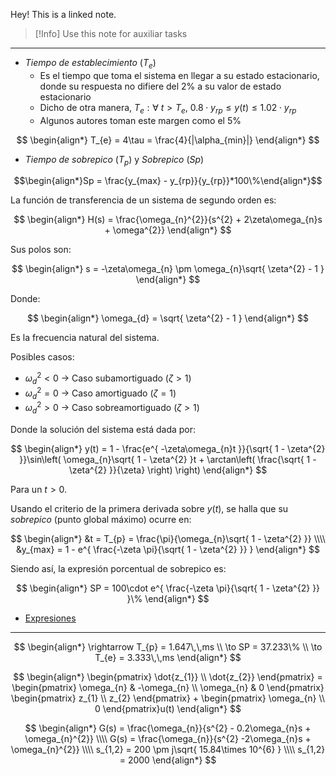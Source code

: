 Hey! This is a linked note.

>[!Info]
>Use this note for auxiliar tasks

---

- _Tiempo de establecimiento_ ($T_{e}$)
	- Es el tiempo que toma el sistema en llegar a su estado estacionario, donde su respuesta no difiere del $2\%$ a su valor de estado estacionario
	- Dicho de otra manera, $T_{e}:\forall$ $t > T_{e}$,  $0.8\cdot y_{rp} \leq y(t) \leq 1.02\cdot y_{rp}$
	- Algunos autores toman este margen como el $5\%$

$$
\begin{align*}
	T_{e} = 4\tau = \frac{4}{|\alpha_{min}|}
\end{align*}
$$

- _Tiempo de sobrepico_ ($T_{p}$) y _Sobrepico_ ($Sp$)

$$\begin{align*}Sp = \frac{y_{max} - y_{rp}}{y_{rp}}*100\%\end{align*}$$


La función de transferencia de un sistema de segundo orden es:

$$
\begin{align*}
	H(s) = \frac{\omega_{n}^{2}}{s^{2} + 2\zeta\omega_{n}s + \omega^{2}}
\end{align*}
$$

Sus polos son:

$$
\begin{align*}
	s = -\zeta\omega_{n} \pm \omega_{n}\sqrt{ \zeta^{2} - 1 }
\end{align*}
$$

Donde:

$$
\begin{align*}
	\omega_{d} = \sqrt{ \zeta^{2} - 1 }
\end{align*}
$$

Es la frecuencia natural del sistema.

Posibles casos:
- $\omega_{d}^{2} < 0$ -> Caso subamortiguado ($\zeta > 1$)
- $\omega_{d}^{2} = 0$ -> Caso amortiguado ($\zeta = 1$)
- $\omega_{d}^{2} > 0$ -> Caso sobreamortiguado ($\zeta > 1$)

Donde la solución del sistema está dada por:

$$
\begin{align*}
	y(t) = 1 - \frac{e^{ -\zeta\omega_{n}t }}{\sqrt{ 1 - \zeta^{2} }}\sin\left( \omega_{n}\sqrt{ 1 - \zeta^{2} }t + \arctan\left( \frac{\sqrt{ 1 - \zeta^{2} }}{\zeta} \right) \right)
\end{align*}
$$

Para un $t > 0$.

Usando el criterio de la primera derivada sobre $y(t)$, se halla que su _sobrepico_ (punto global máximo) ocurre en:

$$
\begin{align*}
	&t =  T_{p} = \frac{\pi}{\omega_{n}\sqrt{ 1 - \zeta^{2} }} \\\\
	&y_{max} = 1 - e^{ \frac{-\zeta \pi}{\sqrt{ 1 - \zeta^{2} }} }
\end{align*}
$$

Siendo así, la expresión porcentual de sobrepico es:

$$
\begin{align*}
	SP = 100\cdot e^{ \frac{-\zeta \pi}{\sqrt{ 1 - \zeta^{2} }} }\%
\end{align*}
$$


	



- [Expresiones](http://www3.fi.mdp.edu.ar/control4c7/APUNTES/Clase%208%20b%20-%20Especificaciones%20en%20el%20tiempo.pdf)

---




$$
\begin{align*}
	\rightarrow T_{p} = 1.647\,\,ms \\
	\to SP = 37.233\% \\
	\to T_{e} = 3.333\,\,ms
\end{align*}
$$



$$
\begin{align*}
\begin{pmatrix}
\dot{z_{1}} \\
\dot{z_{2}}
\end{pmatrix} =
\begin{pmatrix}
\omega_{n} & -\omega_{n} \\
\omega_{n} & 0
\end{pmatrix}
\begin{pmatrix}
z_{1} \\
z_{2}
\end{pmatrix} + 
\begin{pmatrix}
\omega_{n} \\
0
\end{pmatrix}u(t)
\end{align*}
$$

$$
\begin{align*}
	G(s) = \frac{\omega_{n}}{s^{2} - 0.2\omega_{n}s + \omega_{n}^{2}} \\\\
	G(s) = \frac{\omega_{n}}{s^{2} -2\omega_{n}s + \omega_{n}^{2}} \\\\
	s_{1,2} = 200 \pm j\sqrt{ 15.84\times 10^{6} } \\\\
	s_{1,2} = 2000
\end{align*}
$$






